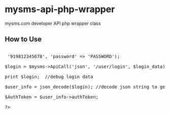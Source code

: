 mysms-api-php-wrapper
=====================

mysms.com developer API php wrapper class

How to Use
----------

<pre>

<?php

//include mysms class
include_once('class.mysms.php');

//API Key
$api_key = 'REPLACE-WITH-YOURS-API-KEY';

//initialize class with apiKey and AuthToken(if available)
$mysms = new mysms($api_key);

//lets login user to get AuthToken
$login_data = array('msisdn' => '919812345678', 'password' => 'PASSWORD');

$login = $mysms->ApiCall('json', '/user/login', $login_data);  //providing REST type(json/xml), resource from http://api.mysms.com/index.html and POST data

print $login;  //debug login data

$user_info = json_decode($login); //decode json string to get AuthToken

$AuthToken = $user_info->authToken;

?>

</pre>
